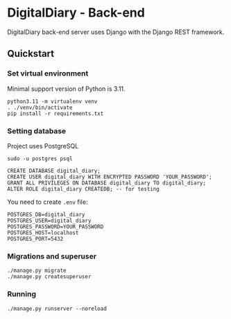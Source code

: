 # DigitalDiary - Back-end

DigitalDiary back-end server uses Django with the Django REST framework.

## Quickstart

### Set virtual environment

Minimal support version of Python is 3.11.

```shell
python3.11 -m virtualenv venv
. ./venv/bin/activate
pip install -r requirements.txt
```

### Setting database

Project uses PostgreSQL

```shell
sudo -u postgres psql
```

```postgresql
CREATE DATABASE digital_diary;
CREATE USER digital_diary WITH ENCRYPTED PASSWORD 'YOUR_PASSWORD';
GRANT ALL PRIVILEGES ON DATABASE digital_diary TO digital_diary;
ALTER ROLE digital_diary CREATEDB; -- for testing
```

You need to create `.env` file:

```dotenv
POSTGRES_DB=digital_diary
POSTGRES_USER=digital_diary
POSTGRES_PASSWORD=YOUR_PASSWORD
POSTGRES_HOST=localhost
POSTGRES_PORT=5432
```

### Migrations and superuser

```shell
./manage.py migrate
./manage.py createsuperuser
```

### Running

```shell
./manage.py runserver --noreload 
```
